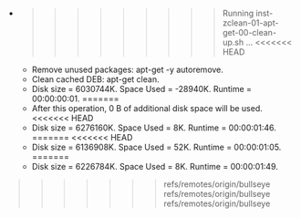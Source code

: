 * >>>>>>>>> Running inst-zclean-01-apt-get-00-clean-up.sh ...
<<<<<<< HEAD
  * Remove unused packages: apt-get -y autoremove.
  * Clean cached DEB: apt-get clean.
  * Disk size = 6030744K. Space Used = -28940K. Runtime = 00:00:00:01.
=======
  * After this operation, 0 B of additional disk space will be used.
<<<<<<< HEAD
  * Disk size = 6276160K. Space Used = 8K. Runtime = 00:00:01:46.
=======
<<<<<<< HEAD
  * Disk size = 6136908K. Space Used = 52K. Runtime = 00:00:01:05.
=======
  * Disk size = 6226784K. Space Used = 8K. Runtime = 00:00:01:49.
>>>>>>> refs/remotes/origin/bullseye
>>>>>>> refs/remotes/origin/bullseye
>>>>>>> refs/remotes/origin/bullseye
